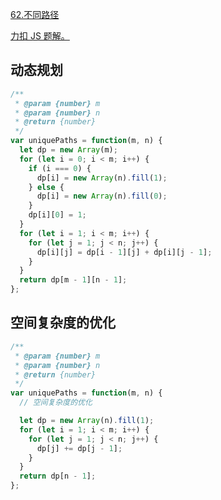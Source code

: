 [62.不同路径](https://leetcode-cn.com/problems/unique-paths/submissions/)

[力扣 JS 题解。](https://github.com/GuYueJiaJie/blog/blob/master/%E7%AE%97%E6%B3%95%E4%B8%8E%E6%95%B0%E6%8D%AE%E7%BB%93%E6%9E%84/README.md)

## 动态规划

```javascript
/**
 * @param {number} m
 * @param {number} n
 * @return {number}
 */
var uniquePaths = function(m, n) {
  let dp = new Array(m);
  for (let i = 0; i < m; i++) {
    if (i === 0) {
      dp[i] = new Array(n).fill(1);
    } else {
      dp[i] = new Array(n).fill(0);
    }
    dp[i][0] = 1;
  }
  for (let i = 1; i < m; i++) {
    for (let j = 1; j < n; j++) {
      dp[i][j] = dp[i - 1][j] + dp[i][j - 1];
    }
  }
  return dp[m - 1][n - 1];
};
```

## 空间复杂度的优化

```javascript
/**
 * @param {number} m
 * @param {number} n
 * @return {number}
 */
var uniquePaths = function(m, n) {
  // 空间复杂度的优化

  let dp = new Array(n).fill(1);
  for (let i = 1; i < m; i++) {
    for (let j = 1; j < n; j++) {
      dp[j] += dp[j - 1];
    }
  }
  return dp[n - 1];
};
```
